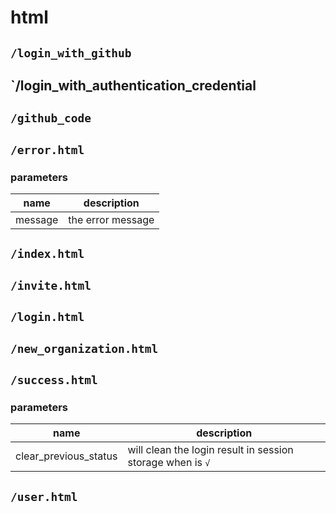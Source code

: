# html

## `/login_with_github`

## `/login_with_authentication_credential

## `/github_code`

## `/error.html`

### parameters

name | description
--- | ---
message | the error message

## `/index.html`

## `/invite.html`

## `/login.html`

## `/new_organization.html`

## `/success.html`

### parameters

name | description
--- | ---
clear_previous_status | will clean the login result in session storage when is `√`

## `/user.html`
